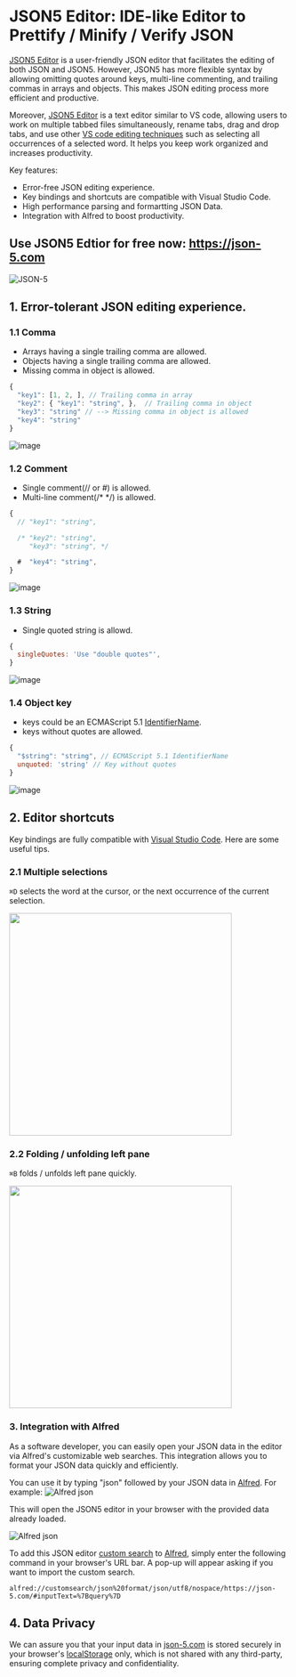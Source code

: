 # JSON5 Editor: IDE-like Editor to Prettify / Minify / Verify JSON
[JSON5 Editor](https://json-5.com) is a user-friendly JSON editor that facilitates the editing of both JSON and JSON5. However, JSON5 has more flexible syntax by allowing omitting quotes around keys, multi-line commenting, and trailing commas in arrays and objects. This makes JSON editing process more efficient and productive.

Moreover, [JSON5 Editor](https://json-5.com) is a text editor similar to VS code, allowing users to work on multiple tabbed files simultaneously, rename tabs, drag and drop tabs, and use other [VS code editing techniques](https://code.visualstudio.com/docs/editor/codebasics) such as selecting all occurrences of a selected word. It helps you keep work organized and increases productivity.

Key features:
- Error-free JSON editing experience.
- Key bindings and shortcuts are compatible with Visual Studio Code.
- High performance parsing and formartting JSON Data.
- Integration with Alfred to boost productivity.

## Use JSON5 Edtior for free now: https://json-5.com

![JSON-5](https://user-images.githubusercontent.com/3455798/226092084-5977ae57-b643-473a-a0bd-b937084b07f7.gif)

## 1. Error-tolerant JSON editing experience.

### 1.1 Comma
- Arrays having a single trailing comma are allowed.
- Objects having a single trailing comma are allowed.
- Missing comma in object is allowed.

```js
{
  "key1": [1, 2, ], // Trailing comma in array
  "key2": { "key1": "string", },  // Trailing comma in object 
  "key3": "string" // --> Missing comma in object is allowed
  "key4": "string"
}
```
![image](https://user-images.githubusercontent.com/3455798/226093599-ca5e8319-75fd-4c5d-861d-3ef0e0a53490.png)


### 1.2 Comment
- Single comment(// or #) is allowed.
- Multi-line comment(/* */) is allowed.


```js
{
  // "key1": "string",

  /* "key2": "string",
     "key3": "string", */

  #  "key4": "string",
}
```
![image](https://user-images.githubusercontent.com/3455798/226093818-36c2cd20-0b35-4384-9ff1-7b3c3752ae40.png)


### 1.3 String
- Single quoted string is allowd.

```js
{
  singleQuotes: 'Use "double quotes"',
}
```
![image](https://user-images.githubusercontent.com/3455798/226093775-ce2e1a7c-cc47-43a9-9498-614e036c4492.png)


### 1.4 Object key

- keys could be an ECMAScript 5.1 [IdentifierName](https://262.ecma-international.org/5.1/#sec-7.6).
- keys without quotes are allowed.
```js
{
  "$string": "string", // ECMAScript 5.1 IdentifierName
  unquoted: 'string' // Key without quotes
}
```
![image](https://user-images.githubusercontent.com/3455798/226093494-66983740-9a00-4041-bdc1-613732e89253.png)

## 2. Editor shortcuts
Key bindings are fully compatible with [Visual Studio Code](https://code.visualstudio.com/docs/editor/codebasics). Here are some useful tips.

### 2.1 Multiple selections
`⌘D` selects the word at the cursor, or the next occurrence of the current selection.

<img style="width:400px" src="https://user-images.githubusercontent.com/3455798/226115913-658541ea-3b5f-448d-b83a-b08459a3a492.png" />

### 2.2 Folding / unfolding left pane
`⌘B` folds / unfolds left pane quickly.

<img style="width:400px" src="https://user-images.githubusercontent.com/3455798/226117055-9ae01abf-a72a-4e25-beec-7e7346883eb2.png" />


### 3. Integration with Alfred
As a software developer, you can easily open your JSON data in the editor via Alfred's customizable web searches. This integration allows you to format your JSON data quickly and efficiently.

You can use it by typing "json" followed by your JSON data in [Alfred](https://www.alfredapp.com). For example:
![Alfred json](https://user-images.githubusercontent.com/3455798/229289708-0398eb8f-4017-455a-a8bf-950256c32feb.png)

This will open the JSON5 editor in your browser with the provided data already loaded.

![Alfred json](https://user-images.githubusercontent.com/3455798/229290034-62e3d6dc-e35d-4094-88b9-15ea44323ffe.png)

To add this JSON editor [custom search](https://www.alfredapp.com/help/features/web-search/custom-searches) to [Alfred](https://www.alfredapp.com), simply enter the following command in your browser's URL bar. A pop-up will appear asking if you want to import the custom search.

```
alfred://customsearch/json%20format/json/utf8/nospace/https://json-5.com/#inputText=%7Bquery%7D
```


## 4. Data Privacy
We can assure you that your input data in [json-5.com](json-5.com) is stored securely in your browser's [localStorage](https://developer.mozilla.org/en-US/docs/Web/API/Window/localStorage) only, which is not shared with any third-party, ensuring complete privacy and confidentiality.
